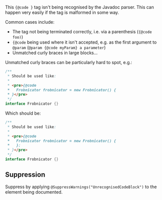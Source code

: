 This `{@code }` tag isn't being recognised by the Javadoc parser. This can
happen very easily if the tag is malformed in some way.

Common cases include:

*   The tag not being terminated correctly, i.e. via a parenthesis (`{@code
    foo)`)
*   `{@code` being used where it isn't accepted, e.g. as the first argument to
    `@param` (`@param {@code myParam} a parameter`)
*   Unmatched curly braces in large blocks...

Unmatched curly braces can be particularly hard to spot, e.g.:

```java
/**
 * Should be used like:
 *
 * <pre>{@code
 *   Frobnicator frobnicator = new Frobnicator() {
 * }</pre>
 */
interface Frobnicator {}
```

Which should be:

```java
/**
 * Should be used like:
 *
 * <pre>{@code
 *   Frobnicator frobnicator = new Frobnicator() {
 *   };
 * }</pre>
 */
interface Frobnicator {}
```

## Suppression

Suppress by applying `@SuppressWarnings("UnrecognisedCodeBlock")` to the element
being documented.
